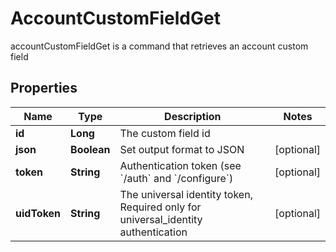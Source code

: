 

# AccountCustomFieldGet

accountCustomFieldGet is a command that retrieves an account custom field

## Properties

| Name | Type | Description | Notes |
|------------ | ------------- | ------------- | -------------|
|**id** | **Long** | The custom field id |  |
|**json** | **Boolean** | Set output format to JSON |  [optional] |
|**token** | **String** | Authentication token (see &#x60;/auth&#x60; and &#x60;/configure&#x60;) |  [optional] |
|**uidToken** | **String** | The universal identity token, Required only for universal_identity authentication |  [optional] |



